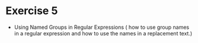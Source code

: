 # Exercise 5
- Using Named Groups in Regular Expressions ( how to use group names in a regular expression and how to use the names in a replacement text.)
